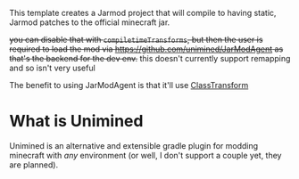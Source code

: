 This template creates a Jarmod project that will compile to having static, Jarmod patches to the official minecraft jar.

~~you can disable that with `compiletimeTransforms`, but then the user is required to load the mod via https://github.com/unimined/JarModAgent as that's the backend for the dev env.~~ this doesn't currently support remapping and so isn't very useful

The benefit to using JarModAgent is that it'll use [ClassTransform](https://github.com/Lenni0451/ClassTransform)

# What is Unimined
Unimined is an alternative and extensible gradle plugin for modding minecraft with *any* environment (or well, I don't support a couple yet, they are planned).
